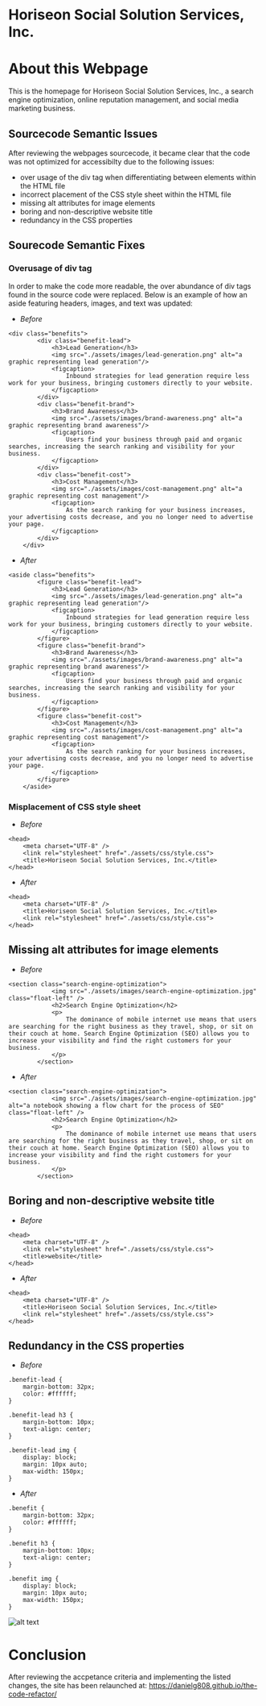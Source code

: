 
# Horiseon Social Solution Services, Inc.

# About this Webpage

This is the homepage for Horiseon Social Solution Services, Inc., a search engine optimization, online reputation management, and social media marketing business.

## Sourcecode Semantic Issues

After reviewing the webpages sourcecode, it became clear that the code was not optimized for accessibilty due to the following issues:

* over usage of the div tag when differentiating between elements within the HTML file 
* incorrect placement of the CSS style sheet within the HTML file
* missing alt attributes for image elements
* boring and non-descriptive website title
* redundancy in the CSS properties


## Sourecode Semantic Fixes

### Overusage of div tag

In order to make the code more readable, the over abundance of div tags found in the source code were replaced. Below is an example of how an aside featuring headers, images, and text was updated:

* *Before*

```
<div class="benefits">
        <div class="benefit-lead">
            <h3>Lead Generation</h3>
            <img src="./assets/images/lead-generation.png" alt="a graphic representing lead generation"/>
            <figcaption>
                Inbound strategies for lead generation require less work for your business, bringing customers directly to your website.
            </figcaption>
        </div>
        <div class="benefit-brand">
            <h3>Brand Awareness</h3>
            <img src="./assets/images/brand-awareness.png" alt="a graphic representing brand awareness"/>
            <figcaption>
                Users find your business through paid and organic searches, increasing the search ranking and visibility for your business.
            </figcaption>
        </div>
        <div class="benefit-cost">
            <h3>Cost Management</h3>
            <img src="./assets/images/cost-management.png" alt="a graphic representing cost management"/>
            <figcaption>
                As the search ranking for your business increases, your advertising costs decrease, and you no longer need to advertise your page.
            </figcaption>
        </div>
    </div>
```

* *After*

```
<aside class="benefits">
        <figure class="benefit-lead">
            <h3>Lead Generation</h3>
            <img src="./assets/images/lead-generation.png" alt="a graphic representing lead generation"/>
            <figcaption>
                Inbound strategies for lead generation require less work for your business, bringing customers directly to your website.
            </figcaption>
        </figure>
        <figure class="benefit-brand">
            <h3>Brand Awareness</h3>
            <img src="./assets/images/brand-awareness.png" alt="a graphic representing brand awareness"/>
            <figcaption>
                Users find your business through paid and organic searches, increasing the search ranking and visibility for your business.
            </figcaption>
        </figure>
        <figure class="benefit-cost">
            <h3>Cost Management</h3>
            <img src="./assets/images/cost-management.png" alt="a graphic representing cost management"/>
            <figcaption>
                As the search ranking for your business increases, your advertising costs decrease, and you no longer need to advertise your page.
            </figcaption>
        </figure>
    </aside>
```
### Misplacement of CSS style sheet

* *Before*

```
<head>
    <meta charset="UTF-8" />
    <link rel="stylesheet" href="./assets/css/style.css">
    <title>Horiseon Social Solution Services, Inc.</title>
</head>
```

* *After*

```
<head>
    <meta charset="UTF-8" />
    <title>Horiseon Social Solution Services, Inc.</title>
    <link rel="stylesheet" href="./assets/css/style.css">
</head>
```

## Missing alt attributes for image elements

* *Before*

```
<section class="search-engine-optimization">
            <img src="./assets/images/search-engine-optimization.jpg" class="float-left" />
            <h2>Search Engine Optimization</h2>
            <p>
                The dominance of mobile internet use means that users are searching for the right business as they travel, shop, or sit on their couch at home. Search Engine Optimization (SEO) allows you to increase your visibility and find the right customers for your business.
            </p>
        </section>
```

* *After*

```
<section class="search-engine-optimization">
            <img src="./assets/images/search-engine-optimization.jpg" alt="a notebook showing a flow chart for the process of SEO" class="float-left" />
            <h2>Search Engine Optimization</h2>
            <p>
                The dominance of mobile internet use means that users are searching for the right business as they travel, shop, or sit on their couch at home. Search Engine Optimization (SEO) allows you to increase your visibility and find the right customers for your business.
            </p>
        </section>
```

## Boring and non-descriptive website title

* *Before*

```
<head>
    <meta charset="UTF-8" />
    <link rel="stylesheet" href="./assets/css/style.css">
    <title>website</title>
</head>
```
* *After*

```
<head>
    <meta charset="UTF-8" />
    <title>Horiseon Social Solution Services, Inc.</title>
    <link rel="stylesheet" href="./assets/css/style.css">
</head>
```

## Redundancy in the CSS properties

* *Before*

```
.benefit-lead {
    margin-bottom: 32px;
    color: #ffffff;
}

.benefit-lead h3 {
    margin-bottom: 10px;
    text-align: center;
}

.benefit-lead img {
    display: block;
    margin: 10px auto;
    max-width: 150px;
}
```

* *After*

```
.benefit {
    margin-bottom: 32px;
    color: #ffffff;
}

.benefit h3 {
    margin-bottom: 10px;
    text-align: center;
}

.benefit img {
    display: block;
    margin: 10px auto;
    max-width: 150px;
}
```

![alt text](./assets/site-screenshot.png.png)

# Conclusion

After reviewing the accpetance criteria and implementing the listed changes, the site has been relaunched at: https://danielg808.github.io/the-code-refactor/